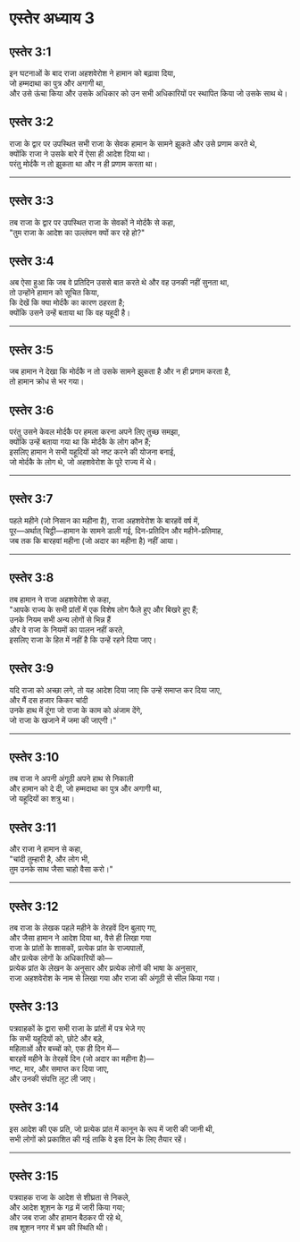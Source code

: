 # एस्तेर अध्याय 3

## एस्तेर 3:1

इन घटनाओं के बाद राजा अहशवेरोश ने हामान को बढ़ावा दिया,  
जो हम्मदाथा का पुत्र और अगागी था,  
और उसे ऊंचा किया और उसके अधिकार को उन सभी अधिकारियों पर स्थापित किया जो उसके साथ थे।

## एस्तेर 3:2

राजा के द्वार पर उपस्थित सभी राजा के सेवक हामान के सामने झुकते और उसे प्रणाम करते थे,  
क्योंकि राजा ने उसके बारे में ऐसा ही आदेश दिया था।  
परंतु मोर्दकै न तो झुकता था और न ही प्रणाम करता था।

---

## एस्तेर 3:3

तब राजा के द्वार पर उपस्थित राजा के सेवकों ने मोर्दकै से कहा,  
"तुम राजा के आदेश का उल्लंघन क्यों कर रहे हो?"

## एस्तेर 3:4

अब ऐसा हुआ कि जब वे प्रतिदिन उससे बात करते थे और वह उनकी नहीं सुनता था,  
तो उन्होंने हामान को सूचित किया,  
कि देखें कि क्या मोर्दकै का कारण ठहरता है;  
क्योंकि उसने उन्हें बताया था कि वह यहूदी है।

---

## एस्तेर 3:5

जब हामान ने देखा कि मोर्दकै न तो उसके सामने झुकता है और न ही प्रणाम करता है,  
तो हामान क्रोध से भर गया।

## एस्तेर 3:6

परंतु उसने केवल मोर्दकै पर हमला करना अपने लिए तुच्छ समझा,  
क्योंकि उन्हें बताया गया था कि मोर्दकै के लोग कौन हैं;  
इसलिए हामान ने सभी यहूदियों को नष्ट करने की योजना बनाई,  
जो मोर्दकै के लोग थे, जो अहशवेरोश के पूरे राज्य में थे।

---

## एस्तेर 3:7

पहले महीने (जो निसान का महीना है), राजा अहशवेरोश के बारहवें वर्ष में,  
पूर—अर्थात् चिट्ठी—हामान के सामने डाली गई, दिन-प्रतिदिन और महीने-प्रतिमाह,  
जब तक कि बारहवां महीना (जो अदार का महीना है) नहीं आया।

---

## एस्तेर 3:8

तब हामान ने राजा अहशवेरोश से कहा,  
"आपके राज्य के सभी प्रांतों में एक विशेष लोग फैले हुए और बिखरे हुए हैं;  
उनके नियम सभी अन्य लोगों से भिन्न हैं  
और वे राजा के नियमों का पालन नहीं करते,  
इसलिए राजा के हित में नहीं है कि उन्हें रहने दिया जाए।

## एस्तेर 3:9

यदि राजा को अच्छा लगे, तो यह आदेश दिया जाए कि उन्हें समाप्त कर दिया जाए,  
और मैं दस हजार किकर चांदी  
उनके हाथ में दूंगा जो राजा के काम को अंजाम देंगे,  
जो राजा के खजाने में जमा की जाएगी।"

---

## एस्तेर 3:10

तब राजा ने अपनी अंगूठी अपने हाथ से निकाली  
और हामान को दे दी, जो हम्मदाथा का पुत्र और अगागी था,  
जो यहूदियों का शत्रु था।

## एस्तेर 3:11

और राजा ने हामान से कहा,  
"चांदी तुम्हारी है, और लोग भी,  
तुम उनके साथ जैसा चाहो वैसा करो।"

---

## एस्तेर 3:12

तब राजा के लेखक पहले महीने के तेरहवें दिन बुलाए गए,  
और जैसा हामान ने आदेश दिया था, वैसे ही लिखा गया  
राजा के प्रांतों के शासकों, प्रत्येक प्रांत के राज्यपालों,  
और प्रत्येक लोगों के अधिकारियों को—  
प्रत्येक प्रांत के लेखन के अनुसार और प्रत्येक लोगों की भाषा के अनुसार,  
राजा अहशवेरोश के नाम से लिखा गया और राजा की अंगूठी से सील किया गया।

## एस्तेर 3:13

पत्रवाहकों के द्वारा सभी राजा के प्रांतों में पत्र भेजे गए  
कि सभी यहूदियों को, छोटे और बड़े,  
महिलाओं और बच्चों को, एक ही दिन में—  
बारहवें महीने के तेरहवें दिन (जो अदार का महीना है)—  
नष्ट, मार, और समाप्त कर दिया जाए,  
और उनकी संपत्ति लूट ली जाए।

## एस्तेर 3:14

इस आदेश की एक प्रति, जो प्रत्येक प्रांत में कानून के रूप में जारी की जानी थी,  
सभी लोगों को प्रकाशित की गई ताकि वे इस दिन के लिए तैयार रहें।

---

## एस्तेर 3:15

पत्रवाहक राजा के आदेश से शीघ्रता से निकले,  
और आदेश शूशन के गढ़ में जारी किया गया;  
और जब राजा और हामान बैठकर पी रहे थे,  
तब शूशन नगर में भ्रम की स्थिति थी।
